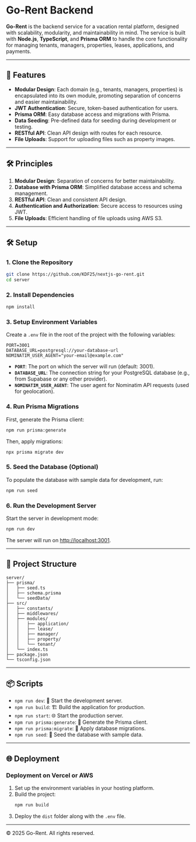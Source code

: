 # Go-Rent Backend

**Go-Rent** is the backend service for a vacation rental platform, designed with scalability, modularity, and maintainability in mind. The service is built with **Node.js**, **TypeScript**, and **Prisma ORM** to handle the core functionality for managing tenants, managers, properties, leases, applications, and payments.

---

## 🚀 Features

- **Modular Design**: Each domain (e.g., tenants, managers, properties) is encapsulated into its own module, promoting separation of concerns and easier maintainability.
- **JWT Authentication**: Secure, token-based authentication for users.
- **Prisma ORM**: Easy database access and migrations with Prisma.
- **Data Seeding**: Pre-defined data for seeding during development or testing.
- **RESTful API**: Clean API design with routes for each resource.
- **File Uploads**: Support for uploading files such as property images.

---

## 🛠️ Principles

1. **Modular Design**: Separation of concerns for better maintainability.
2. **Database with Prisma ORM**: Simplified database access and schema management.
3. **RESTful API**: Clean and consistent API design.
4. **Authentication and Authorization**: Secure access to resources using JWT.
5. **File Uploads**: Efficient handling of file uploads using AWS S3.

---

## 🛠️ Setup

### 1. Clone the Repository

```bash
git clone https://github.com/KDF25/nextjs-go-rent.git
cd server
```

### 2. Install Dependencies

```bash
npm install
```

### 3. Setup Environment Variables

Create a `.env` file in the root of the project with the following variables:

```properties
PORT=3001
DATABASE_URL=postgresql://your-database-url
NOMINATIM_USER_AGENT="your-email@example.com"
```

- **`PORT`**: The port on which the server will run (default: 3001).
- **`DATABASE_URL`**: The connection string for your PostgreSQL database (e.g., from Supabase or any other provider).
- **`NOMINATIM_USER_AGENT`**: The user agent for Nominatim API requests (used for geolocation).

### 4. Run Prisma Migrations

First, generate the Prisma client:

```bash
npm run prisma:generate
```

Then, apply migrations:

```bash
npx prisma migrate dev
```

### 5. Seed the Database (Optional)

To populate the database with sample data for development, run:

```bash
npm run seed
```

### 6. Run the Development Server

Start the server in development mode:

```bash
npm run dev
```

The server will run on [http://localhost:3001](http://localhost:3001).

---

## 📂 Project Structure

```
server/
├── prisma/
│   ├── seed.ts
│   ├── schema.prisma
│   └── seedData/
├── src/
│   ├── constants/
│   ├── middlewares/
│   ├── modules/
│   │   ├── application/
│   │   ├── lease/
│   │   ├── manager/
│   │   ├── property/
│   │   └── tenant/
│   └── index.ts
├── package.json
└── tsconfig.json
```

---

## 📦 Scripts

- `npm run dev`: 🚀 Start the development server.
- `npm run build`: 🏗️ Build the application for production.
- `npm run start`: 🌐 Start the production server.
- `npm run prisma:generate`: 🔄 Generate the Prisma client.
- `npm run prisma:migrate`: 📜 Apply database migrations.
- `npm run seed`: 🌱 Seed the database with sample data.

---

## 🌐 Deployment

### Deployment on Vercel or AWS

1. Set up the environment variables in your hosting platform.
2. Build the project:
   ```bash
   npm run build
   ```
3. Deploy the `dist` folder along with the `.env` file.

---

© 2025 Go-Rent. All rights reserved.